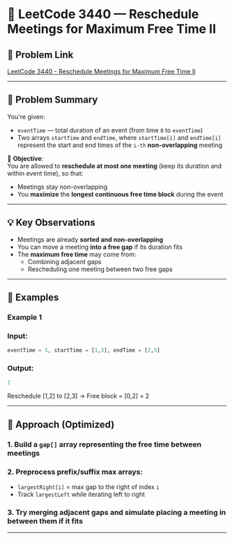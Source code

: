 # 📅 LeetCode 3440 — Reschedule Meetings for Maximum Free Time II

## 🔗 Problem Link
[LeetCode 3440 - Reschedule Meetings for Maximum Free Time II](https://leetcode.com/problems/reschedule-meetings-for-maximum-free-time-ii)

---

## 🧠 Problem Summary

You're given:
- `eventTime` — total duration of an event (from time `0` to `eventTime`)
- Two arrays `startTime` and `endTime`, where `startTime[i]` and `endTime[i]` represent the start and end times of the `i-th` **non-overlapping** meeting

🧾 **Objective**:  
You are allowed to **reschedule at most one meeting** (keep its duration and within event time), so that:
- Meetings stay non-overlapping
- You **maximize** the **longest continuous free time block** during the event

---

## 💡 Key Observations

- Meetings are already **sorted and non-overlapping**
- You can move a meeting **into a free gap** if its duration fits
- The **maximum free time** may come from:
  - Combining adjacent gaps
  - Rescheduling one meeting between two free gaps

---

## 🧪 Examples

### Example 1
### Input: 
```python
eventTime = 5, startTime = [1,3], endTime = [2,5]
```
### Output: 
```python
2
```
Reschedule [1,2] to [2,3] → Free block = [0,2] = 2

---
## 🧠 Approach (Optimized)

### 1. **Build a `gap[]` array** representing the free time between meetings

### 2. **Preprocess prefix/suffix max arrays**:
- `largestRight[i]` = max gap to the right of index `i`
- Track `largestLeft` while iterating left to right

### 3. **Try merging adjacent gaps** and simulate placing a meeting in between them if it fits

---
